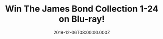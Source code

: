 ---
campaign-uuid: "c-4bb90d89-e140-448f-aeb5-44982b5a37ba"
type: "Competition"
category: "Entertainment"
date: "2019-12-06T08:00:00.000Z"
end-date: "2020-01-06T23:59:00.000Z"
disable-form: false
is_promoted: false
has_entry_page: true
title: "Win The James Bond Collection 1-24 on Blu-ray!"
competition-description: "<p>We have on our hands the perfect gift of all times: an\
  \ amazing James Bond Box Set. All the Bond films are gathered together in this one-of-a-kind\
  \ boxed set, every gorgeous girl, nefarious villain and charismatic star from Sean\
  \ Connery to Daniel Craig and now including the latest Bond film, Spectre.</p>\n\
  <p>Does it sound good to you? Click below for a chance to win.</p>\n"
hero-header: "Win The James Bond Collection 1-24 on Blu-ray!"
terms-confirmation: "N/A"
banner-img: "https://assets.expresslyapp.com/asset-c9d95be8-d323-416d-ae33-2ca22a8cd1dd.jpg"
logo-left-href: "aaa.nme.com"
logo-left-image: "https://assets.expresslyapp.com/asset-5420b1be-32a9-46f4-8849-e8981df51f6d.jpg"
logo-left-title: "NME AAA"
bg-image-hero: "https://assets.expresslyapp.com/asset-3cc51d40-e7d5-4c0e-baca-a210eb1eff94.jpg"
bg-image-first: "https://assets.expresslyapp.com/asset-3e058478-e130-448c-9656-458fff373b85.jpg"
section1-content: "<p>Experience Bond with this fitting tribute to the most iconic\
  \ and enduring secret agent in movie history. Get ready to enjoy all the Bond films\
  \ in this one-of-a-kind boxed set, every gorgeous girl, nefarious villain and charismatic\
  \ star from Sean Connery to Daniel Craig and now including the latest Bond film,\
  \ Spectre.</p>\n<p>Click below and it could be yours.</p>\n"
entry-title: "Win The James Bond Collection 1-24 on Blu-ray!"
entry-content: "<p>Enter the draw to win The James Bond Collection 1-24 on Blu-ray\
  \ by completing the form below before 23:59 on the 6th of January 2020.</p>\n"
has-winner: true
winner-title: "CONGRATULATIONS to Patricia A. who won The James Bond Collection 1-24\
  \ on Blu-ray!"
winner-banner: "https://assets.expresslyapp.com/asset-bbdf1546-ad1d-48ce-83fd-a137f4acef80.jpg"
prize-description: "The James Bond Collection 1-24 on Blu-ray!"
special-conditions: "Multiple entries are allowed up to one every day.\r\n\r\nThis\
  \ competition is also available on: https://club.expressly.io/competitons/james-bond-blu-ray-giveaway"
country-restrictions:
- "GB"
---